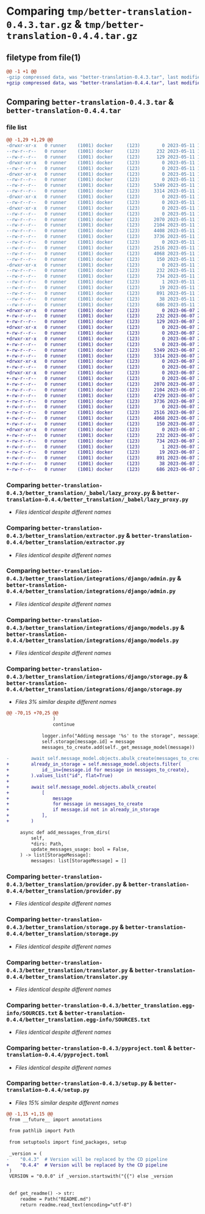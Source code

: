 # Comparing `tmp/better-translation-0.4.3.tar.gz` & `tmp/better-translation-0.4.4.tar.gz`

## filetype from file(1)

```diff
@@ -1 +1 @@
-gzip compressed data, was "better-translation-0.4.3.tar", last modified: Thu May 11 16:45:01 2023, max compression
+gzip compressed data, was "better-translation-0.4.4.tar", last modified: Wed Jun  7 21:14:34 2023, max compression
```

## Comparing `better-translation-0.4.3.tar` & `better-translation-0.4.4.tar`

### file list

```diff
@@ -1,29 +1,29 @@
-drwxr-xr-x   0 runner    (1001) docker     (123)        0 2023-05-11 16:45:01.171024 better-translation-0.4.3/
--rw-r--r--   0 runner    (1001) docker     (123)      232 2023-05-11 16:45:01.171024 better-translation-0.4.3/PKG-INFO
--rw-r--r--   0 runner    (1001) docker     (123)      129 2023-05-11 16:44:56.000000 better-translation-0.4.3/README.md
-drwxr-xr-x   0 runner    (1001) docker     (123)        0 2023-05-11 16:45:01.167024 better-translation-0.4.3/better_translation/
--rw-r--r--   0 runner    (1001) docker     (123)        0 2023-05-11 16:44:56.000000 better-translation-0.4.3/better_translation/__init__.py
-drwxr-xr-x   0 runner    (1001) docker     (123)        0 2023-05-11 16:45:01.167024 better-translation-0.4.3/better_translation/_babel/
--rw-r--r--   0 runner    (1001) docker     (123)        0 2023-05-11 16:44:56.000000 better-translation-0.4.3/better_translation/_babel/__init__.py
--rw-r--r--   0 runner    (1001) docker     (123)     5349 2023-05-11 16:44:56.000000 better-translation-0.4.3/better_translation/_babel/lazy_proxy.py
--rw-r--r--   0 runner    (1001) docker     (123)     3314 2023-05-11 16:44:56.000000 better-translation-0.4.3/better_translation/extractor.py
-drwxr-xr-x   0 runner    (1001) docker     (123)        0 2023-05-11 16:45:01.167024 better-translation-0.4.3/better_translation/integrations/
--rw-r--r--   0 runner    (1001) docker     (123)        0 2023-05-11 16:44:56.000000 better-translation-0.4.3/better_translation/integrations/__init__.py
-drwxr-xr-x   0 runner    (1001) docker     (123)        0 2023-05-11 16:45:01.171024 better-translation-0.4.3/better_translation/integrations/django/
--rw-r--r--   0 runner    (1001) docker     (123)        0 2023-05-11 16:44:56.000000 better-translation-0.4.3/better_translation/integrations/django/__init__.py
--rw-r--r--   0 runner    (1001) docker     (123)     2070 2023-05-11 16:44:56.000000 better-translation-0.4.3/better_translation/integrations/django/admin.py
--rw-r--r--   0 runner    (1001) docker     (123)     2104 2023-05-11 16:44:56.000000 better-translation-0.4.3/better_translation/integrations/django/models.py
--rw-r--r--   0 runner    (1001) docker     (123)     4408 2023-05-11 16:44:56.000000 better-translation-0.4.3/better_translation/integrations/django/storage.py
--rw-r--r--   0 runner    (1001) docker     (123)     3736 2023-05-11 16:44:56.000000 better-translation-0.4.3/better_translation/provider.py
--rw-r--r--   0 runner    (1001) docker     (123)        0 2023-05-11 16:44:56.000000 better-translation-0.4.3/better_translation/py.typed
--rw-r--r--   0 runner    (1001) docker     (123)     2516 2023-05-11 16:44:56.000000 better-translation-0.4.3/better_translation/storage.py
--rw-r--r--   0 runner    (1001) docker     (123)     4068 2023-05-11 16:44:56.000000 better-translation-0.4.3/better_translation/translator.py
--rw-r--r--   0 runner    (1001) docker     (123)      150 2023-05-11 16:44:56.000000 better-translation-0.4.3/better_translation/types.py
-drwxr-xr-x   0 runner    (1001) docker     (123)        0 2023-05-11 16:45:01.167024 better-translation-0.4.3/better_translation.egg-info/
--rw-r--r--   0 runner    (1001) docker     (123)      232 2023-05-11 16:45:01.000000 better-translation-0.4.3/better_translation.egg-info/PKG-INFO
--rw-r--r--   0 runner    (1001) docker     (123)      734 2023-05-11 16:45:01.000000 better-translation-0.4.3/better_translation.egg-info/SOURCES.txt
--rw-r--r--   0 runner    (1001) docker     (123)        1 2023-05-11 16:45:01.000000 better-translation-0.4.3/better_translation.egg-info/dependency_links.txt
--rw-r--r--   0 runner    (1001) docker     (123)       19 2023-05-11 16:45:01.000000 better-translation-0.4.3/better_translation.egg-info/top_level.txt
--rw-r--r--   0 runner    (1001) docker     (123)      891 2023-05-11 16:44:56.000000 better-translation-0.4.3/pyproject.toml
--rw-r--r--   0 runner    (1001) docker     (123)       38 2023-05-11 16:45:01.171024 better-translation-0.4.3/setup.cfg
--rw-r--r--   0 runner    (1001) docker     (123)      686 2023-05-11 16:44:59.000000 better-translation-0.4.3/setup.py
+drwxr-xr-x   0 runner    (1001) docker     (123)        0 2023-06-07 21:14:34.527711 better-translation-0.4.4/
+-rw-r--r--   0 runner    (1001) docker     (123)      232 2023-06-07 21:14:34.527711 better-translation-0.4.4/PKG-INFO
+-rw-r--r--   0 runner    (1001) docker     (123)      129 2023-06-07 21:14:30.000000 better-translation-0.4.4/README.md
+drwxr-xr-x   0 runner    (1001) docker     (123)        0 2023-06-07 21:14:34.523711 better-translation-0.4.4/better_translation/
+-rw-r--r--   0 runner    (1001) docker     (123)        0 2023-06-07 21:14:30.000000 better-translation-0.4.4/better_translation/__init__.py
+drwxr-xr-x   0 runner    (1001) docker     (123)        0 2023-06-07 21:14:34.527711 better-translation-0.4.4/better_translation/_babel/
+-rw-r--r--   0 runner    (1001) docker     (123)        0 2023-06-07 21:14:30.000000 better-translation-0.4.4/better_translation/_babel/__init__.py
+-rw-r--r--   0 runner    (1001) docker     (123)     5349 2023-06-07 21:14:30.000000 better-translation-0.4.4/better_translation/_babel/lazy_proxy.py
+-rw-r--r--   0 runner    (1001) docker     (123)     3314 2023-06-07 21:14:30.000000 better-translation-0.4.4/better_translation/extractor.py
+drwxr-xr-x   0 runner    (1001) docker     (123)        0 2023-06-07 21:14:34.527711 better-translation-0.4.4/better_translation/integrations/
+-rw-r--r--   0 runner    (1001) docker     (123)        0 2023-06-07 21:14:30.000000 better-translation-0.4.4/better_translation/integrations/__init__.py
+drwxr-xr-x   0 runner    (1001) docker     (123)        0 2023-06-07 21:14:34.527711 better-translation-0.4.4/better_translation/integrations/django/
+-rw-r--r--   0 runner    (1001) docker     (123)        0 2023-06-07 21:14:30.000000 better-translation-0.4.4/better_translation/integrations/django/__init__.py
+-rw-r--r--   0 runner    (1001) docker     (123)     2070 2023-06-07 21:14:30.000000 better-translation-0.4.4/better_translation/integrations/django/admin.py
+-rw-r--r--   0 runner    (1001) docker     (123)     2104 2023-06-07 21:14:30.000000 better-translation-0.4.4/better_translation/integrations/django/models.py
+-rw-r--r--   0 runner    (1001) docker     (123)     4729 2023-06-07 21:14:30.000000 better-translation-0.4.4/better_translation/integrations/django/storage.py
+-rw-r--r--   0 runner    (1001) docker     (123)     3736 2023-06-07 21:14:30.000000 better-translation-0.4.4/better_translation/provider.py
+-rw-r--r--   0 runner    (1001) docker     (123)        0 2023-06-07 21:14:30.000000 better-translation-0.4.4/better_translation/py.typed
+-rw-r--r--   0 runner    (1001) docker     (123)     2516 2023-06-07 21:14:30.000000 better-translation-0.4.4/better_translation/storage.py
+-rw-r--r--   0 runner    (1001) docker     (123)     4068 2023-06-07 21:14:30.000000 better-translation-0.4.4/better_translation/translator.py
+-rw-r--r--   0 runner    (1001) docker     (123)      150 2023-06-07 21:14:30.000000 better-translation-0.4.4/better_translation/types.py
+drwxr-xr-x   0 runner    (1001) docker     (123)        0 2023-06-07 21:14:34.523711 better-translation-0.4.4/better_translation.egg-info/
+-rw-r--r--   0 runner    (1001) docker     (123)      232 2023-06-07 21:14:34.000000 better-translation-0.4.4/better_translation.egg-info/PKG-INFO
+-rw-r--r--   0 runner    (1001) docker     (123)      734 2023-06-07 21:14:34.000000 better-translation-0.4.4/better_translation.egg-info/SOURCES.txt
+-rw-r--r--   0 runner    (1001) docker     (123)        1 2023-06-07 21:14:34.000000 better-translation-0.4.4/better_translation.egg-info/dependency_links.txt
+-rw-r--r--   0 runner    (1001) docker     (123)       19 2023-06-07 21:14:34.000000 better-translation-0.4.4/better_translation.egg-info/top_level.txt
+-rw-r--r--   0 runner    (1001) docker     (123)      891 2023-06-07 21:14:30.000000 better-translation-0.4.4/pyproject.toml
+-rw-r--r--   0 runner    (1001) docker     (123)       38 2023-06-07 21:14:34.527711 better-translation-0.4.4/setup.cfg
+-rw-r--r--   0 runner    (1001) docker     (123)      686 2023-06-07 21:14:32.000000 better-translation-0.4.4/setup.py
```

### Comparing `better-translation-0.4.3/better_translation/_babel/lazy_proxy.py` & `better-translation-0.4.4/better_translation/_babel/lazy_proxy.py`

 * *Files identical despite different names*

### Comparing `better-translation-0.4.3/better_translation/extractor.py` & `better-translation-0.4.4/better_translation/extractor.py`

 * *Files identical despite different names*

### Comparing `better-translation-0.4.3/better_translation/integrations/django/admin.py` & `better-translation-0.4.4/better_translation/integrations/django/admin.py`

 * *Files identical despite different names*

### Comparing `better-translation-0.4.3/better_translation/integrations/django/models.py` & `better-translation-0.4.4/better_translation/integrations/django/models.py`

 * *Files identical despite different names*

### Comparing `better-translation-0.4.3/better_translation/integrations/django/storage.py` & `better-translation-0.4.4/better_translation/integrations/django/storage.py`

 * *Files 3% similar despite different names*

```diff
@@ -70,15 +70,25 @@
                 )
                 continue
 
             logger.info("Adding message '%s' to the storage", message)
             self.storage[message.id] = message
             messages_to_create.add(self._get_message_model(message))
 
-        await self.message_model.objects.abulk_create(messages_to_create)
+        already_in_storage = self.message_model.objects.filter(
+            id__in={message.id for message in messages_to_create},
+        ).values_list("id", flat=True)
+
+        await self.message_model.objects.abulk_create(
+            [
+                message
+                for message in messages_to_create
+                if message.id not in already_in_storage
+            ],
+        )
 
     async def add_messages_from_dirs(
         self,
         *dirs: Path,
         update_messages_usage: bool = False,
     ) -> list[StorageMessage]:
         messages: list[StorageMessage] = []
```

### Comparing `better-translation-0.4.3/better_translation/provider.py` & `better-translation-0.4.4/better_translation/provider.py`

 * *Files identical despite different names*

### Comparing `better-translation-0.4.3/better_translation/storage.py` & `better-translation-0.4.4/better_translation/storage.py`

 * *Files identical despite different names*

### Comparing `better-translation-0.4.3/better_translation/translator.py` & `better-translation-0.4.4/better_translation/translator.py`

 * *Files identical despite different names*

### Comparing `better-translation-0.4.3/better_translation.egg-info/SOURCES.txt` & `better-translation-0.4.4/better_translation.egg-info/SOURCES.txt`

 * *Files identical despite different names*

### Comparing `better-translation-0.4.3/pyproject.toml` & `better-translation-0.4.4/pyproject.toml`

 * *Files identical despite different names*

### Comparing `better-translation-0.4.3/setup.py` & `better-translation-0.4.4/setup.py`

 * *Files 15% similar despite different names*

```diff
@@ -1,15 +1,15 @@
 from __future__ import annotations
 
 from pathlib import Path
 
 from setuptools import find_packages, setup
 
 _version = (
-    "0.4.3"  # Version will be replaced by the CD pipeline
+    "0.4.4"  # Version will be replaced by the CD pipeline
 )
 VERSION = "0.0.0" if _version.startswith("{{") else _version
 
 
 def get_readme() -> str:
     readme = Path("README.md")
     return readme.read_text(encoding="utf-8")
```

